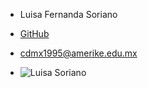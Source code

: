 - Luisa Fernanda Soriano

- [GitHub](https://github.com/Wichota)

- cdmx1995@amerike.edu.mx

- ![Luisa Soriano](https://cdn.discordapp.com/attachments/1011284720350412802/1011658260312498256/IMG_20220816_144813_528.webp)

